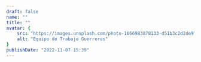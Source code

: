 ```yaml
---
draft: false
name: ""
title: ""
avatar: {
    src: "https://images.unsplash.com/photo-1666983878133-d51b3c2d2de9?q=80&w=1974&auto=format&fit=crop&ixlib=rb-4.0.3&ixid=M3wxMjA3fDB8MHxwaG90by1wYWdlfHx8fGVufDB8fHx8fA%3D%3D",
    alt: "Equipo de Trabajo Guerreros"
}
publishDate: "2022-11-07 15:39"
---
```

